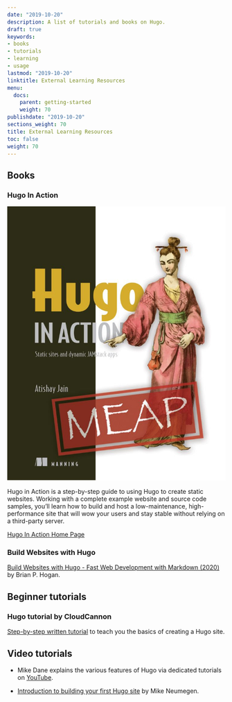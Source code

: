 ```yaml
---
date: "2019-10-20"
description: A list of tutorials and books on Hugo.
draft: true
keywords:
- books
- tutorials
- learning
- usage
lastmod: "2019-10-20"
linktitle: External Learning Resources
menu:
  docs:
    parent: getting-started
    weight: 70
publishdate: "2019-10-20"
sections_weight: 70
title: External Learning Resources
toc: false
weight: 70
---
```


## Books

### Hugo In Action

[![Hugo In Action](hia.jpg)](https://www.manning.com/books/hugo-in-action)

Hugo in Action is a step-by-step guide to using Hugo to create static websites. Working with a complete example website and source code samples, you’ll learn how to build and host a low-maintenance, high-performance site that will wow your users and stay stable without relying on a third-party server.

[Hugo In Action Home Page](https://www.manning.com/books/hugo-in-action)

### Build Websites with Hugo

[Build Websites with Hugo - Fast Web Development with Markdown (2020)](https://pragprog.com/titles/bhhugo/) by Brian P. Hogan.

## Beginner tutorials

### Hugo tutorial by CloudCannon

[Step-by-step written tutorial](https://cloudcannon.com/community/learn/hugo-101/) to teach you the basics of creating a Hugo site.

## Video tutorials

* Mike Dane explains the various features of Hugo via dedicated tutorials on [YouTube](https://www.youtube.com/watch?list=PLLAZ4kZ9dFpOnyRlyS-liKL5ReHDcj4G3&v=qtIqKaDlqXo).

* [Introduction to building your first Hugo site](https://cloudcannon.com/community/learn/hugo-beginner-tutorial/) by Mike Neumegen.
